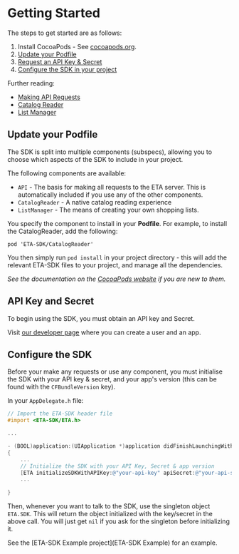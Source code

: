 # Getting Started

The steps to get started are as follows:

1. Install CocoaPods - See [cocoapods.org](http://cocoapods.org).
2. [Update your Podfile](#update-your-podfile)
3. [Request an API Key & Secret](#api-key-and-secret)
4. [Configure the SDK in your project](#configure-the-sdk)

Further reading:

- [Making API Requests](APIRequests.md)
- [Catalog Reader](CatalogReader.md)
- [List Manager](ListManager.md)




## Update your Podfile

The SDK is split into multiple components (subspecs), allowing you to choose which aspects of the SDK to include in your project.

The following components are available:

- `API` - The basis for making all requests to the ETA server. This is automatically included if you use any of the other components.
- `CatalogReader` - A native catalog reading experience
- `ListManager` - The means of creating your own shopping lists.


You specify the component to install in your **Podfile**. For example, to install the CatalogReader, add the following:

	pod 'ETA-SDK/CatalogReader'

    
You then simply run `pod install` in your project directory - this will add the relevant ETA-SDK files to your project, and manage all the dependencies.


*See the documentation on the [CocoaPods website](http://cocoapods.org) if you are new to them.*


## API Key and Secret

To begin using the SDK, you must obtain an API key and Secret.

Visit [our developer page](http://etilbudsavis.dk/developers/) where you can create a user and an app.

## Configure the SDK

Before your make any requests or use any component, you must initialise the SDK with your API key & secret, and your app's version (this can be found with the `CFBundleVersion` key).

In your `AppDelegate.h` file:

```objective-c
// Import the ETA-SDK header file
#import <ETA-SDK/ETA.h>

...

- (BOOL)application:(UIApplication *)application didFinishLaunchingWithOptions:(NSDictionary *)launchOptions
{
	...
	// Initialize the SDK with your API Key, Secret & app version
	[ETA initializeSDKWithAPIKey:@"your-api-key" apiSecret:@"your-api-secret" appVersion:@"your.app.version"];
	...
	
}
```

Then, whenever you want to talk to the SDK, use the singleton object `ETA.SDK`. This will return the object initialized with the key/secret in the above call. You will just get `nil` if you ask for the singleton before initializing it.


See the [ETA-SDK Example project](ETA-SDK Example) for an example.

